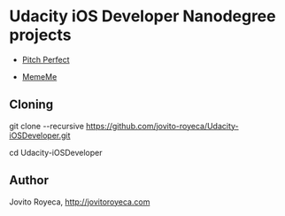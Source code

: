# Udacity iOS Developer Nanodegree projects 

* <a href="https://github.com/jovito-royeca/Pitch-Perfect">Pitch Perfect</a>

* <a href="https://github.com/jovito-royeca/MemeMe">MemeMe</a>

## Cloning

git clone --recursive https://github.com/jovito-royeca/Udacity-iOSDeveloper.git

cd Udacity-iOSDeveloper


## Author
Jovito Royeca, http://jovitoroyeca.com
